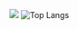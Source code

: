 <a href="#7F52FF" target="_blank"><img src="https://img.shields.io/badge/뱃지레이블-배경색?style=뱃지모양&logo=로고&logoColor=로고색상"/></a>
![Top Langs](https://github-readme-stats.vercel.app/api/top-langs/?username=kdh4718&layout=compact)
